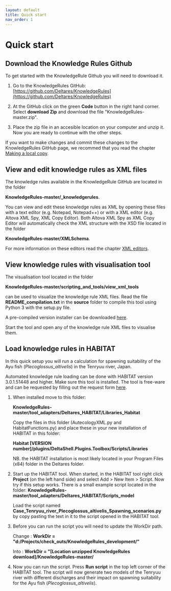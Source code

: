 ```yaml
---
layout: default
title: Quick start
nav_order: 1
---
```


# Quick start

## Download the Knowledge Rules Github

To get started with the KnowledgeRule Github you will need to download it.
1. Go to the KnowledgeRules GitHub:
   [https://github.com/Deltares/KnowledgeRules](https://github.com/Deltares/KnowledgeRules)
   
2. At the GitHub click on the green **Code** button in the right hand corner. 
   Select **download Zip** and download the file "KnowledgeRules-master.zip".
   
3. Place the zip file in an accesible location on your computer and unzip it.
   Now you are ready to continue with the other steps.

If you want to make changes and commit these changes to the KnowledgeRules GitHub page, we recommed that you read the chapter [Making a local copy](https://deltares.github.io/KnowledgeRules/docs/3_knowledge_rules_github.html#making-a-local-copy).

## View and edit knowledge rules as XML files

The knowledge rules available in the KnowledgeRule GitHub are located in the folder 

**KnowledgeRules-master/_knowledgerules**.

You can view and edit these knowledge rules as XML by opening these files with a text editor (e.g. Notepad, Notepad++) or with a XML editor (e.g. Altova XML Spy, XML Copy Editor).
Both Altova XML Spy as XML Copy Editor will automatically check the XML structure with the XSD file located in the folder 

**KnowledgeRules-master/XMLSchema**.

For more information on these editors read the chapter [XML editors](https://deltares.github.io/KnowledgeRules/docs/4_knowledge_rules_files_and_structure.html#xml-editors).

## View knowledge rules with visualisation tool

The visualisation tool located in the folder 

**KnowledgeRules-master/scripting_and_tools/view_xml_tools** 

can be used to visualize the knowledge rule XML files.
Read the file **README_compilation.txt** in the **source** folder to compile this tool using Python 3 with the setup.py file.

A pre-compiled version installer can be downloaded [here](https://www.dropbox.com/s/oym6pfykov0c5x7/view_edit_tool-1.0.0-amd64.msi?dl=0).

Start the tool and open any of the knowledge rule XML files to visualise them.

## Load knowledge rules in HABITAT

In this quick setup you will run a calculation for spawning suitability of the Ayu fish (<em>Plecoglossus_altivelis</em>) in the Tenryuu river, Japan.

Automated knowledge rule loading can be done with HABITAT version 3.0.1.51448 and higher.
Make sure this tool is installed. The tool is free-ware and can be requested by filling out the request form [here](https://oss.deltares.nl/web/habitat/download).

1. When installed move to this folder:

   **KnowledgeRules-master/tool_adapters/Deltares_HABITAT/Libraries_Habitat**

   Copy the files in this folder (AutecologyXML.py and HabitatFunctions.py) and place these in your new installation of HABITAT in this folder:
   
   **Habitat [VERSION number]/plugins/DeltaShell.Plugins.Toolbox/Scripts/Libraries**

   NB. the HABITAT installation is most likely located in your Program Files (x84) folder in the Deltares folder. 

2. Start up the HABITAT tool.
   When started, in the HABITAT tool right click **Project** (on the left hand side) and select Add > New Item > Script.
   Now try if this setup works. There is a small example script located in the folder:
   **KnowledgeRules-master/tool_adapters/Deltares_HABITAT/Scripts_model**

   Load the script named 
   **Case_Tenryuu_river_Plecoglossus_altivelis_Spawning_scenarios.py**
   by copy pasting the text in it to the script opened in the HABITAT tool.

3. Before you can run the script you will need to update the WorkDir path.

   Change : **WorkDir = "d:/Projects/check_outs/KnowledgeRules_development/"**
   
   Into   : **WorkDir = "[Location unzipped KnowledgeRules download]/KnowledgeRules-master/**
   

4. Now you can run the script. Press **Run script** in the top left corner of the HABITAT tool.
   The script will now generate two models of the Tenryuu river with different discharges and their impact on spawning suitability for the Ayu fish (<em>Plecoglossus_altivelis</em>).
   
